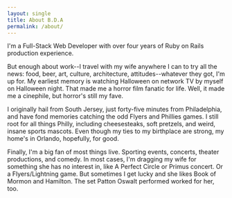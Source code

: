 ```yaml
---
layout: single
title: About B.D.A
permalink: /about/
---
```


I'm a Full-Stack Web Developer with over four years of Ruby on Rails production experience. 

But enough about work--I travel with my wife anywhere I can to try all the news: food, beer, art, culture, architecture, attitudes--whatever they got, I'm up for. My earliest memory is watching Halloween on network TV by myself on Halloween night. That made me a horror film fanatic for life. Well, it made me a cinephile, but horror's still my fave. 

I originally hail from South Jersey, just forty-five minutes from Philadelphia, and have fond memories catching the odd Flyers and Phillies games. I still root for all things Philly, including cheesesteaks, soft pretzels, and weird, insane sports mascots. Even though my ties to my birthplace are strong, my home's in Orlando, hopefully, for good.

Finally, I'm a big fan of most things live. Sporting events, concerts, theater productions, and comedy. In most cases, I'm dragging my wife for something she has no interest in, like A Perfect Circle or Primus concert. Or a Flyers/Lightning game. But sometimes I get lucky and she likes Book of Mormon and Hamilton. The set Patton Oswalt performed worked for her, too.

